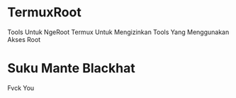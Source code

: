 # TermuxRoot

Tools Untuk NgeRoot Termux Untuk Mengizinkan Tools Yang 
Menggunakan Akses Root 

# Suku Mante Blackhat
Fvck You




